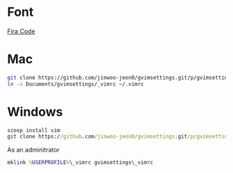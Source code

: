 # Font

[Fira Code](https://github.com/tonsky/FiraCode)

# Mac

```sh
git clone https://github.com/jinwoo-jeon0/gvimsettings.git/p/gvimsettings/code ~/Documents/gvimsettings
ln -s Documents/gvimsettings/_vimrc ~/.vimrc
```

# Windows

```cmd
scoop install vim
git clone https://github.com/jinwoo-jeon0/gvimsettings.git/p/gvimsettings/code gvimsettings
```

As an adminitrator

```cmd
mklink %USERPROFILE%\_vimrc gvimsettings\_vimrc
```
